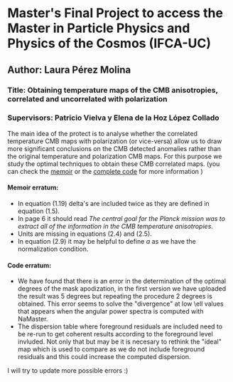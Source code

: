 # Master's Final Project to access the Master in Particle Physics and Physics of the Cosmos (IFCA-UC) 


## Author: Laura Pérez Molina

### Title: Obtaining temperature maps of the CMB anisotropies, correlated and uncorrelated with polarization

### Supervisors: Patricio Vielva y Elena de la Hoz López Collado



The main idea of the protect is to analyse whether the correlated temperature CMB maps with polarization (or vice-versa) allow us to draw more significant conclusions on the CMB detected anomalies rather than the original temperature and polarization CMB maps. For this purpose we study the optimal techniques to obtain these CMB correlated maps. (you can check the <a href="https://laupm.github.io/TFM-Correlated_CMB_maps/PerezMolinaLaura_TFM.pdf">memoir</a> or the <a href="https://laupm.github.io/TFM-Correlated_CMB_maps/TFM_Correlated_CMB_maps.html">complete code</a> for more information )

#### Memoir erratum:
  - In equation (1.19) delta's are included twice as they are defined in equation (1.5).
  - In page 6 it should read _The central goal for the Planck mission was to extract all of the information in the CMB *temperature* anisotropies_.
  - Units are missing in equations (2.4) and (2.5).
  - In equation (2.9) it may be helpful to define _a_ as we have the normalization condition. 

#### Code erratum:

  - We have found that there is an error in the determination of the optimal degrees of the mask apodization, in the first version we have uploaded the result was 5 degrees but repeating the procedure 2 degrees is obtained. This error seems to solve the "divergence" at low \ell values that appears when the angular power spectra is computed with NaMaster.
  - The dispersion table where foreground residuals are included need to be re-run to get coherent results according to the foreground level invluded. Not only that but may be it is necesary to rethink the "ideal" map which is used to compare as we do not include foreground residuals and this could increase the computed dispersion.

I will try to update more possible errors :)

